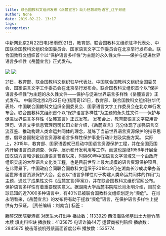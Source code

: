 ```yaml
---
title: 联合国教科文组织发布《岳麓宣言》助力拯救濒危语言_辽宁频道
author: None
date: 2019-02-22- 13:17
tags: 
categories: 
---
```

中新网北京2月22日电(杨雨奇)21日，教育部、联合国教科文组织驻华代表处、中国联合国教科文组织全国委员会、国家语言文字工作委员会在北京举行发布会。联合国教科文组织首个以“保护语言多样性”为主题的永久性文件——保护与促进世界语言多样性《岳麓宣言》正式发布。
<!-- more -->
                
<img align="center" border="0" src="http://p0.ifengimg.com/fck/2019_08/1dcdd857d129e85_w500_h375.jpg" />
                
<img align="center" border="0" src="http://p2.ifengimg.com/a/2016/0810/204c433878d5cf9size1_w16_h16.png" />
            
21日，教育部、联合国教科文组织驻华代表处、中国联合国教科文组织全国委员会、国家语言文字工作委员会在北京举行发布会。联合国教科文组织首个以“保护语言多样性”为主题的永久性文件——保护与促进世界语言多样性《岳麓宣言》正式发布。
中新网北京2月22日电(杨雨奇)21日，教育部、联合国教科文组织驻华代表处、中国联合国教科文组织全国委员会、国家语言文字工作委员会在北京举行发布会。联合国教科文组织首个以“保护语言多样性”为主题的永久性文件——保护与促进世界语言多样性《岳麓宣言》正式发布。
发布会上，教育部语言文字应用管理司、语言文字信息管理司司长田立新介绍，《岳麓宣言》充分体现了加强语言交流互鉴、推动构建人类命运共同体的理念，凝练了当前世界语言资源保护的指导思想，倡导各国制定语言资源和语言多样性保护事业行动计划及实施方案。
实际上，2015年，教育部、国家语委就已启动中国语言资源保护工程，并在全国范围内开展语言资源调查、保存、展示和开发利用等工作。而这也是继1956年开展全国汉语方言和少数民族语言普查以来，时隔60年中国语言文字领域又一个由政府组织实施的大型语言文化类工程，也是目前世界上最大规模的语言资源保护项目。
在此背景下，中国政府会同联合国教科文组织于2018年9月在湖南长沙成功举办首届世界语言资源保护大会。会议以“语言多样性对于构建人类命运共同体的作用”为主题，通过了成果性文件《岳麓宣言(草案)》，并在联合国教科文组织官网公布。
保护语言多样性有着重要现实意义。据湖南大学岳麓书院院长肖永明介绍，目前全球已知的近7000多种语言中，有40%已被联合国教科文组织划定为“濒危”。
在肖永明看来，《岳麓宣言》的发布将有助于拯救“濒危”语言，在保护语言多样性上提供有力保证。
[责任编辑：刘勃含]
标签：
 
             
滕醉汉医院耍酒疯 对医生大打出手
播放数：1133929
西汉海昏侯墓出土大量竹简木牍 填史料空缺
播放数：4135875
电话诈骗44万 运营商被判赔偿
播放数：2845975
被击落战机残骸画面首度公布
播放数：535774
